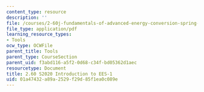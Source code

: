 ```yaml
---
content_type: resource
description: ''
file: /courses/2-60j-fundamentals-of-advanced-energy-conversion-spring-2020/01a47432a89a2529f29d85f1ea0c089e_MIT2_60S20_EES_intro1.pdf
file_type: application/pdf
learning_resource_types:
- Tools
ocw_type: OCWFile
parent_title: Tools
parent_type: CourseSection
parent_uid: f3abd116-a5f2-0d68-c34f-bd05362d1aec
resourcetype: Document
title: 2.60 S2020 Introduction to EES-1
uid: 01a47432-a89a-2529-f29d-85f1ea0c089e
---
```

